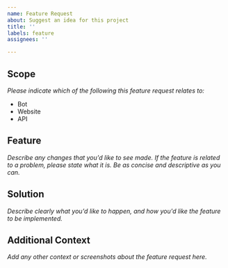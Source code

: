 ```yaml
---
name: Feature Request
about: Suggest an idea for this project
title: ''
labels: feature
assignees: ''

---
```


## Scope
*Please indicate which of the following this feature request relates to:*
- Bot
- Website
- API

## Feature
*Describe any changes that you'd like to see made. If the feature is related to a problem, please state what it is. Be as concise and descriptive as you can.*

## Solution
*Describe clearly what you'd like to happen, and how you'd like the feature to be implemented.*

## Additional Context
*Add any other context or screenshots about the feature request here.*

